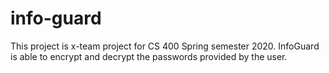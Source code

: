 # info-guard
This project is x-team project for CS 400 Spring semester 2020. InfoGuard is able to encrypt and decrypt the passwords provided by the user.
